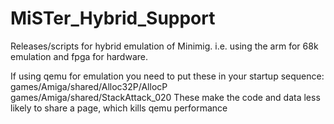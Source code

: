# MiSTer_Hybrid_Support

Releases/scripts for hybrid emulation of Minimig. i.e. using the arm for 68k emulation and fpga for hardware.

If using qemu for emulation you need to put these in your startup sequence:
games/Amiga/shared/Alloc32P/AllocP
games/Amiga/shared/StackAttack_020
These make the code and data less likely to share a page, which kills qemu performance

